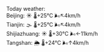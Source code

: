 Today weather:  
Beijing: ☀️   🌡️+25°C 🌬️↖4km/h  
Tianjin: 🌫  🌡️+25°C 🌬️↖4km/h  
Shijiazhuang: ☀️   🌡️+30°C 🌬️←11km/h  
Tangshan: 🌦   🌡️+24°C 🌬️↑4km/h  
